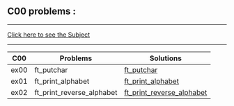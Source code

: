 ## C00 problems :

---

[Click here to see the Subject](https://github.com/alaamimi/42-Piscine/blob/main/C/c00/c00.pdf)

---

| C00 | Problems                | Solutions                   |
|---  |---                      |---                          |
|ex00 |ft_putchar               |[ft_putchar]()               |
|ex01 |ft_print_alphabet        |[ft_print_alphabet]()        |
|ex02 |ft_print_reverse_alphabet|[ft_print_reverse_alphabet]()|
